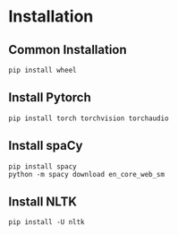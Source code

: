 # Installation

## Common Installation
```commandline
pip install wheel
```
## Install Pytorch
```commandline
pip install torch torchvision torchaudio
```

## Install spaCy
```commandline
pip install spacy
python -m spacy download en_core_web_sm
```

## Install NLTK
```commandline
pip install -U nltk
```
